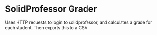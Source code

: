 # SolidProfessor Grader

Uses HTTP requests to login to solidprofessor, and calculates a grade for each student.  Then exports this to a CSV
